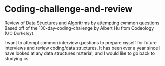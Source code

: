 # Coding-challenge-and-review
Review of Data Structures and Algorithms by attempting common questions
Based off of the 100-day-coding-challenge by Albert Hu from Codeology (UC Berkeley). 

I want to attempt common interview questions to prepare myself for future interviews and review coding/data structures. It has been over a year since I have looked at any data structures material, and I would like to go back to studying cs. 
